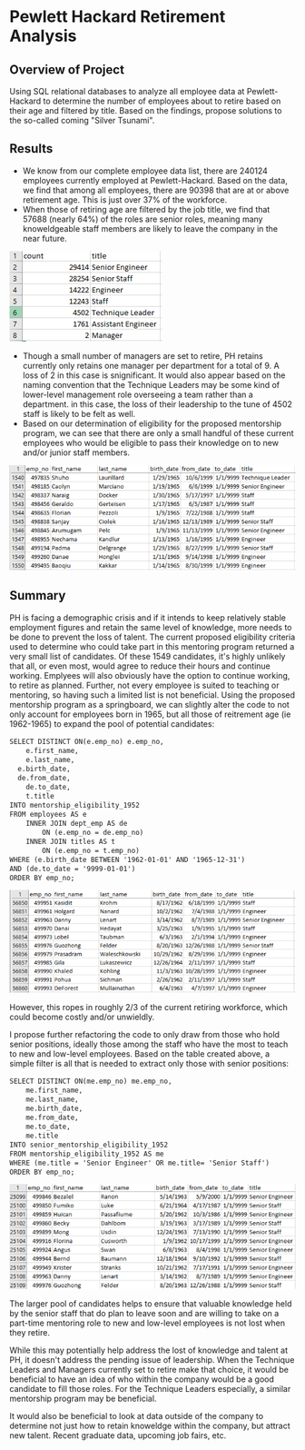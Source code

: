# Pewlett Hackard Retirement Analysis

## Overview of Project
Using SQL relational databases to analyze all employee data at Pewlett-Hackard to determine the number of employees about to retire based on their age and filtered by title.  Based on the findings, propose solutions to the so-called coming "Silver Tsunami".

## Results
- We know from our complete employee data list, there are 240124 employees currently employed at Pewlett-Hackard.  Based on the data, we find that among all employees, there are 90398 that are at or above retirement age.  This is just over 37% of the workforce.
- When those of retiring age are filtered by the job title, we find that 57688 (nearly 64%) of the roles are senior roles, meaning many knoweldgeable staff members are likely to leave the company in the near future.

![Retiring Titles](https://github.com/rscalise88/Pewlett-Hackard-Analysis/blob/main/Images/retiring_titles.PNG)

- Though a small number of managers are set to retire, PH retains currently only retains one manager per department for a total of 9. A loss of 2 in this case is snignificant. It would also appear based on the naming convention that the Technique Leaders may be some kind of lower-level management role overseeing a team rather than a department.  in this case, the loss of their leadership to the tune of 4502 staff is likely to be felt as well.
- Based on our determination of eligibility for the proposed mentorship program, we can see that there are only a small handful of these current employees who would be eligible to pass their knowledge on to new and/or junior staff members.

![Mentors](https://github.com/rscalise88/Pewlett-Hackard-Analysis/blob/main/Images/mentors.PNG)

## Summary 
PH is facing a demographic crisis and if it intends to keep relatively stable employment figures and retain the same level of knowledge, more needs to be done to prevent the loss of talent.  The current proposed eligibility criteria used to determine who could take part in this mentoring program returned a very small list of candidates.  Of these 1549 candidates, it's highly unlikely that all, or even most, would agree to reduce their hours and continue working.  Emplyees will also obviously have the option to continue working, to retire as planned.  Further, not every employee is suited to teaching or mentoring, so having such a limited list is not beneficial. Using the proposed mentorship program as a springboard, we can slightly alter the code to not only account for employees born in 1965, but all those of reitrement age (ie 1962-1965) to expand the pool of potential candidates:

    SELECT DISTINCT ON(e.emp_no) e.emp_no,
    	e.first_name,
    	e.last_name,
  	  e.birth_date,
  	  de.from_date,
    	de.to_date,
    	t.title
    INTO mentorship_eligibility_1952
    FROM employees AS e
      	INNER JOIN dept_emp AS de
  	    	ON (e.emp_no = de.emp_no)
  	    INNER JOIN titles AS t
  		    ON (e.emp_no = t.emp_no)
    WHERE (e.birth_date BETWEEN '1962-01-01' AND '1965-12-31')
    AND (de.to_date = '9999-01-01')
    ORDER BY emp_no;

![1962 Mentors](https://github.com/rscalise88/Pewlett-Hackard-Analysis/blob/main/Images/all_mentors_1952.PNG)


However, this ropes in roughly 2/3 of the current retiring workforce, which could become costly and/or unwieldly.

I propose further refactoring the code to only draw from those who hold senior positions, ideally those among the staff who have the most to teach to new and low-level employees.  Based on the table created above, a simple filter is all that is needed to extract only those with senior positions:

    SELECT DISTINCT ON(me.emp_no) me.emp_no,
	    me.first_name,
	    me.last_name,
	    me.birth_date,
	    me.from_date,
	    me.to_date,
	    me.title
    INTO senior_mentorship_eligibility_1952
    FROM mentorship_eligibility_1952 AS me
    WHERE (me.title = 'Senior Engineer' OR me.title= 'Senior Staff')
    ORDER BY emp_no;

![Senior Staff - 1962 Mentors](https://github.com/rscalise88/Pewlett-Hackard-Analysis/blob/main/Images/senior_mentors_1952.PNG)

The larger pool of candidates helps to ensure that valuable knowledge held by the senior staff that do plan to leave soon and are willing to take on a part-time mentoring role to new and low-level employees is not lost when they retire.  

While this may potentially help address the lost of knowledge and talent at PH, it doesn't address the pending issue of leadership.  When the Technique Leaders and Managers currently set to retire make that choice, it would be beneficial to have an idea of who within the company would be a good candidate to fill those roles.  For the Technique Leaders especially, a similar mentorship program may be beneficial.

It would also be beneficial to look at data outside of the company to determine not just how to retain knoweldge within the company, but attract new talent.  Recent graduate data, upcoming job fairs, etc.
